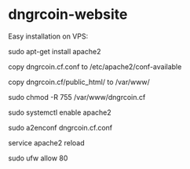 # dngrcoin-website

Easy installation on VPS:

sudo apt-get install apache2

copy dngrcoin.cf.conf to /etc/apache2/conf-available

copy dngrcoin.cf/public_html/ to /var/www/

sudo chmod -R 755 /var/www/dngrcoin.cf

sudo systemctl enable apache2

sudo a2enconf dngrcoin.cf.conf

service apache2 reload

sudo ufw allow 80
